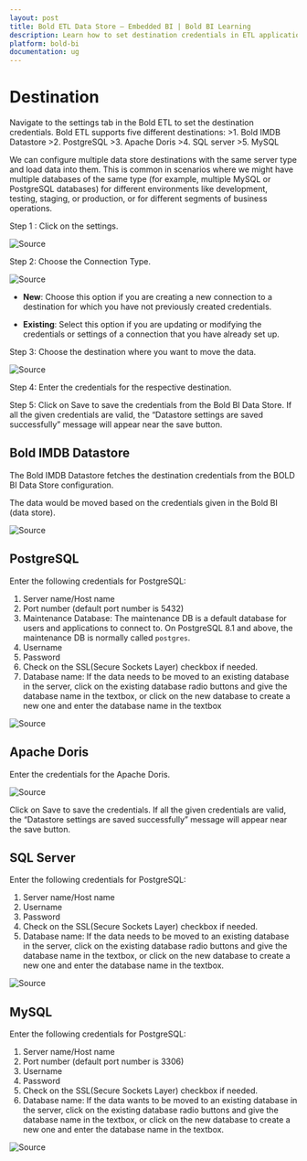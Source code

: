 ```yaml
---
layout: post
title: Bold ETL Data Store – Embedded BI | Bold BI Learning
description: Learn how to set destination credentials in ETL application Settings Tab in Bold BI Enterprise Edition.
platform: bold-bi
documentation: ug
---
```


# Destination

Navigate to the settings tab in the Bold ETL to set the destination credentials. Bold ETL supports five different destinations:
    >1.	Bold IMDB Datastore
    >2.	PostgreSQL
    >3.	Apache Doris
    >4.	SQL server
    >5.	MySQL

We can configure multiple data store destinations with the same server type and load data into them. This is common in scenarios where we might have multiple databases of the same type (for example, multiple MySQL or PostgreSQL databases) for different environments like development, testing, staging, or production, or for different segments of business operations.

Step 1 : Click on the settings.

![Source](/static/assets/working-with-etl/images/etl_newsettings.png)

Step 2: Choose the Connection Type.

![Source](/static/assets/working-with-etl/images/etl_settingtype.png)
- **New**: Choose this option if you are creating a new connection to a destination for which you have not previously created credentials.

- **Existing**: Select this option if you are updating or modifying the credentials or settings of a connection that you have already set up.


Step 3: Choose the destination where you want to move the data.

![Source](/static/assets/working-with-etl/images/etl_destination.png)

Step 4: Enter the credentials for the respective destination.

Step 5: Click on Save to save the credentials from the Bold BI Data Store. If all the given credentials are valid, the “Datastore settings are saved successfully” message will appear near the save button.

## Bold IMDB Datastore
The Bold IMDB Datastore fetches the destination credentials from the BOLD BI Data Store configuration.
 
The data would be moved based on the credentials given in the Bold BI (data store).

![Source](/static/assets/working-with-etl/images/etl_imdb.png)



## PostgreSQL

Enter the following credentials for PostgreSQL:
1.	Server name/Host name
2.	Port number (default port number is 5432)
3.	Maintenance Database: The maintenance DB is a default database for users and applications to connect to. On PostgreSQL 8.1 and above, the maintenance DB is normally called ``postgres``.
4.	Username
5.	Password
6.	Check on the SSL(Secure Sockets Layer) checkbox if needed.
7.	Database name: If the data needs to be moved to an existing database in the server, click on the existing database radio buttons and give the database name in the textbox, or click on the new database to create a new one and enter the database name in the textbox

![Source](/static/assets/working-with-etl/images/etl_post.png)


## Apache Doris
Enter the credentials for the Apache Doris.

![Source](/static/assets/working-with-etl/images/etl_doris.png)

Click on Save to save the credentials.
If all the given credentials are valid, the “Datastore settings are saved successfully” message will appear near the save button.

## SQL Server
Enter the following credentials for PostgreSQL:
1.	Server name/Host name
2.	Username
3.	Password
4.	Check on the SSL(Secure Sockets Layer) checkbox if needed.
5.	Database name: If the data needs to be moved to an existing database in the server, click on the existing database radio buttons and give the database name in the textbox, or click on the new database to create a new one and enter the database name in the textbox.

![Source](/static/assets/working-with-etl/images/etl_sql.png)



## MySQL
Enter the following credentials for PostgreSQL:
1.	Server name/Host name
2.	Port number (default port number is 3306)
3.	Username
4.	Password
5.	Check on the SSL(Secure Sockets Layer) checkbox if needed.
6.	Database name: If the data wants to be moved to an existing database in the server, click on the existing database radio buttons and give the database name in the textbox, or click on the new database to create a new one and enter the database name in the textbox.

![Source](/static/assets/working-with-etl/images/etl_mysql.png)